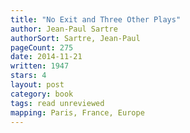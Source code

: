 ```yaml
---
title: "No Exit and Three Other Plays"
author: Jean-Paul Sartre
authorSort: Sartre, Jean-Paul
pageCount: 275
date: 2014-11-21
written: 1947
stars: 4
layout: post
category: book
tags: read unreviewed
mapping: Paris, France, Europe
---
```


